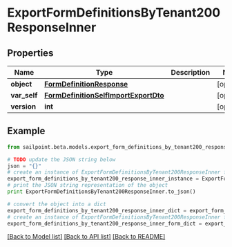 # ExportFormDefinitionsByTenant200ResponseInner


## Properties

Name | Type | Description | Notes
------------ | ------------- | ------------- | -------------
**object** | [**FormDefinitionResponse**](FormDefinitionResponse.md) |  | [optional] 
**var_self** | [**FormDefinitionSelfImportExportDto**](FormDefinitionSelfImportExportDto.md) |  | [optional] 
**version** | **int** |  | [optional] 

## Example

```python
from sailpoint.beta.models.export_form_definitions_by_tenant200_response_inner import ExportFormDefinitionsByTenant200ResponseInner

# TODO update the JSON string below
json = "{}"
# create an instance of ExportFormDefinitionsByTenant200ResponseInner from a JSON string
export_form_definitions_by_tenant200_response_inner_instance = ExportFormDefinitionsByTenant200ResponseInner.from_json(json)
# print the JSON string representation of the object
print ExportFormDefinitionsByTenant200ResponseInner.to_json()

# convert the object into a dict
export_form_definitions_by_tenant200_response_inner_dict = export_form_definitions_by_tenant200_response_inner_instance.to_dict()
# create an instance of ExportFormDefinitionsByTenant200ResponseInner from a dict
export_form_definitions_by_tenant200_response_inner_form_dict = export_form_definitions_by_tenant200_response_inner.from_dict(export_form_definitions_by_tenant200_response_inner_dict)
```
[[Back to Model list]](../README.md#documentation-for-models) [[Back to API list]](../README.md#documentation-for-api-endpoints) [[Back to README]](../README.md)


